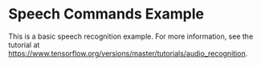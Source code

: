 # Speech Commands Example

This is a basic speech recognition example. For more information, see the
tutorial at https://www.tensorflow.org/versions/master/tutorials/audio_recognition.
